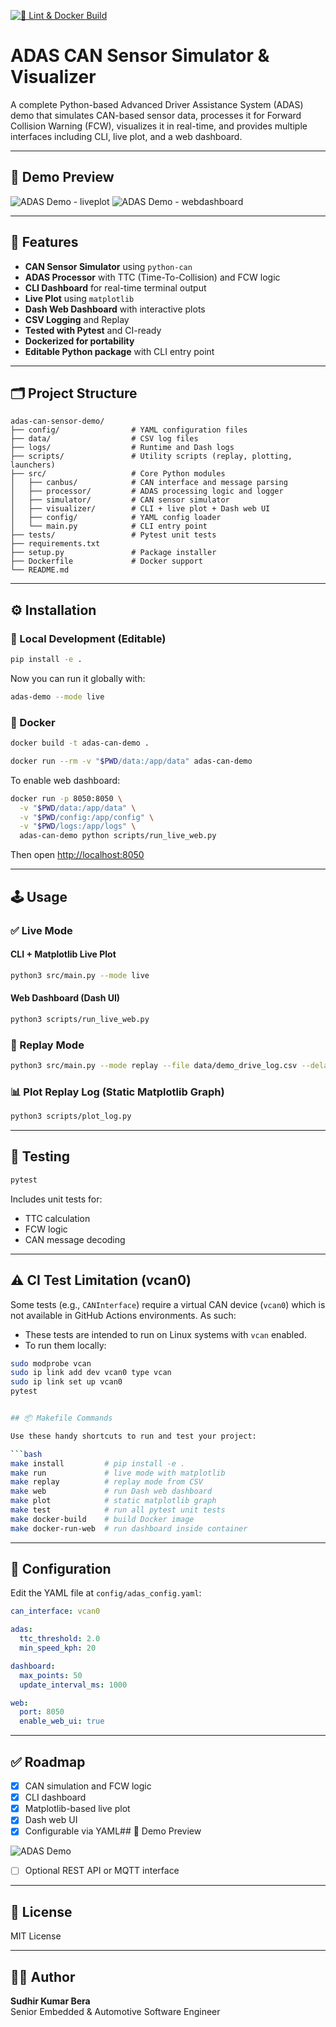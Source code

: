 [![🧼 Lint & Docker Build](https://github.com/sberaconnects/adas-can-sensor-demo/actions/workflows/python-lint-docker.yml/badge.svg)](https://github.com/sberaconnects/adas-can-sensor-demo/actions/workflows/python-lint-docker.yml)


# ADAS CAN Sensor Simulator & Visualizer

A complete Python-based Advanced Driver Assistance System (ADAS) demo that simulates CAN-based sensor data, processes it for Forward Collision Warning (FCW), visualizes it in real-time, and provides multiple interfaces including CLI, live plot, and a web dashboard.

---

## 🎥 Demo Preview

![ADAS Demo - liveplot](assets/adas-liveplot-demo.gif)
![ADAS Demo - webdashboard](assets/adas-web-dashboard-demo.gif)

---

## 🚀 Features

- **CAN Sensor Simulator** using `python-can`
- **ADAS Processor** with TTC (Time-To-Collision) and FCW logic
- **CLI Dashboard** for real-time terminal output
- **Live Plot** using `matplotlib`
- **Dash Web Dashboard** with interactive plots
- **CSV Logging** and Replay
- **Tested with Pytest** and CI-ready
- **Dockerized for portability**
- **Editable Python package** with CLI entry point

---

## 🗂️ Project Structure

```
adas-can-sensor-demo/
├── config/                # YAML configuration files
├── data/                  # CSV log files
├── logs/                  # Runtime and Dash logs
├── scripts/               # Utility scripts (replay, plotting, launchers)
├── src/                   # Core Python modules
│   ├── canbus/            # CAN interface and message parsing
│   ├── processor/         # ADAS processing logic and logger
│   ├── simulator/         # CAN sensor simulator
│   ├── visualizer/        # CLI + live plot + Dash web UI
│   ├── config/            # YAML config loader
│   └── main.py            # CLI entry point
├── tests/                 # Pytest unit tests
├── requirements.txt
├── setup.py               # Package installer
├── Dockerfile             # Docker support
└── README.md
```

---

## ⚙️ Installation

### 🔧 Local Development (Editable)

```bash
pip install -e .
```

Now you can run it globally with:
```bash
adas-demo --mode live
```

### 🐳 Docker
```bash
docker build -t adas-can-demo .

docker run --rm -v "$PWD/data:/app/data" adas-can-demo
```

To enable web dashboard:
```bash
docker run -p 8050:8050 \
  -v "$PWD/data:/app/data" \
  -v "$PWD/config:/app/config" \
  -v "$PWD/logs:/app/logs" \
  adas-can-demo python scripts/run_live_web.py
```

Then open [http://localhost:8050](http://localhost:8050)

---

## 🕹️ Usage

### ✅ Live Mode

#### CLI + Matplotlib Live Plot
```bash
python3 src/main.py --mode live
```

#### Web Dashboard (Dash UI)
```bash
python3 scripts/run_live_web.py
```

### 🔁 Replay Mode
```bash
python3 src/main.py --mode replay --file data/demo_drive_log.csv --delay 0.3
```

### 📊 Plot Replay Log (Static Matplotlib Graph)
```bash
python3 scripts/plot_log.py
```

---

## 🧪 Testing

```bash
pytest
```

Includes unit tests for:
- TTC calculation
- FCW logic
- CAN message decoding

---

## ⚠️ CI Test Limitation (vcan0)

Some tests (e.g., `CANInterface`) require a virtual CAN device (`vcan0`) which is not available in GitHub Actions environments. As such:

- These tests are intended to run on Linux systems with `vcan` enabled.
- To run them locally:

```bash
sudo modprobe vcan
sudo ip link add dev vcan0 type vcan
sudo ip link set up vcan0
pytest


## 📦 Makefile Commands

Use these handy shortcuts to run and test your project:

```bash
make install         # pip install -e .
make run             # live mode with matplotlib
make replay          # replay mode from CSV
make web             # run Dash web dashboard
make plot            # static matplotlib graph
make test            # run all pytest unit tests
make docker-build    # build Docker image
make docker-run-web  # run dashboard inside container
```

---

## 🧰 Configuration

Edit the YAML file at `config/adas_config.yaml`:
```yaml
can_interface: vcan0

adas:
  ttc_threshold: 2.0
  min_speed_kph: 20

dashboard:
  max_points: 50
  update_interval_ms: 1000

web:
  port: 8050
  enable_web_ui: true
```

---

## ✅ Roadmap

- [x] CAN simulation and FCW logic
- [x] CLI dashboard
- [x] Matplotlib-based live plot
- [x] Dash web UI
- [x] Configurable via YAML## 🎥 Demo Preview

![ADAS Demo](assets/demo.gif)
- [ ] Optional REST API or MQTT interface

---

## 📄 License
MIT License

---

## 👨‍💻 Author
**Sudhir Kumar Bera**  
Senior Embedded & Automotive Software Engineer

